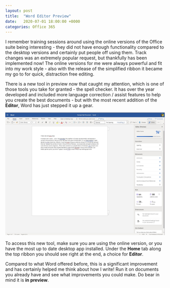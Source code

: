 ```yaml
---
layout: post
title:  "Word Editor Preview"
date:   2020-07-01 18:00:00 +0000
categories: Office 365
---
```

I remember training sessions around using the online versions of the Office suite being interesting - they did not have enough functionality compared to the desktop versions and certainly put people off using them. Track changes was an extremely popular request, but thankfully has been implemented now! The online versions for me were always powerful and fit into my work style - also with the release of the simplified ribbon it became my go to for quick, distraction free editing. 

There is a new tool in preview now that caught my attention, which is one of those tools you take for granted - the spell checker. It has over the year developed and included more language correction / assist features to help you create the best documents - but with the most recent addition of the **Editor**, Word has just stepped it up a gear. 

![WordEWditor](/assets/word-editor.jpg) 

To access this new tool, make sure you are using the online version, or you have the most up to date desktop app installed. Under the **Home** tab along the top ribbon you should see right at the end, a choice for **Editor**.  

Compared to what Word offered before, this is a significant improvement and has certainly helped me think about how I write! Run it on documents you already have and see what improvements you could make. Do bear in mind it is **in preview**.

